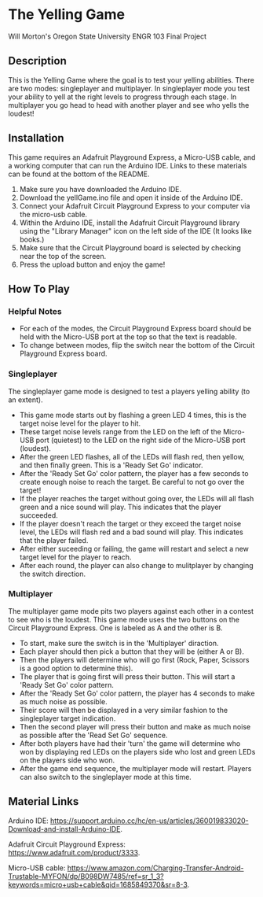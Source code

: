 # The Yelling Game
Will Morton's Oregon State University ENGR 103 Final Project

## Description

This is the Yelling Game where the goal is to test your yelling abilities. There are two modes: singleplayer and multiplayer. In singleplayer mode you test your ability to yell at the right levels to progress through each stage. In multiplayer you go head to head with another player and see who yells the loudest!

## Installation

This game requires an Adafruit Playground Express, a Micro-USB cable, and a working computer that can run the Arduino IDE. Links to these materials can be found at the bottom of the README. 

1. Make sure you have downloaded the Arduino IDE. 
2. Download the yellGame.ino file and open it inside of the Arduino IDE. 
3. Connect your Adafruit Circuit Playground Express to your computer via the micro-usb cable.
4. Within the Arduino IDE, install the Adafruit Circuit Playground library using the "Library Manager" icon on the left side of the IDE (It looks like books.)
5. Make sure that the Circuit Playground board is selected by checking near the top of the screen. 
6. Press the upload button and enjoy the game!

## How To Play

### Helpful Notes

- For each of the modes, the Circuit Playground Express board should be held with the Micro-USB port at the top so that the text is readable.
- To change between modes, flip the switch near the bottom of the Circuit Playground Express board. 

### Singleplayer

The singleplayer game mode is designed to test a players yelling ability (to an extent). 
- This game mode starts out by flashing a green LED 4 times, this is the target noise level for the player to hit. 
- These target noise levels range from the LED on the left of the Micro-USB port (quietest) to the LED on the right side of the Micro-USB port (loudest). 
- After the green LED flashes, all of the LEDs will flash red, then yellow, and then finally green. This is a 'Ready Set Go' indicator. 
- After the 'Ready Set Go' color pattern, the player has a few seconds to create enough noise to reach the target. Be careful to not go over the target!
- If the player reaches the target without going over, the LEDs will all flash green and a nice sound will play. This indicates that the player succeeded. 
- If the player doesn't reach the target or they exceed the target noise level, the LEDs will flash red and a bad sound will play. This indicates that the player failed. 
- After either suceeding or failing, the game will restart and select a new target level for the player to reach.
- After each round, the player can also change to mulitplayer by changing the switch direction. 

### Multiplayer

The multiplayer game mode pits two players against each other in a contest to see who is the loudest.
This game mode uses the two buttons on the Circuit Playground Express. One is labeled as A and the other is B.
- To start, make sure the switch is in the 'Multiplayer' diraction. 
- Each player should then pick a button that they will be (either A or B). 
- Then the players will determine who will go first (Rock, Paper, Scissors is a good option to determine this). 
- The player that is going first will press their button. This will start a 'Ready Set Go' color pattern. 
- After the 'Ready Set Go' color pattern, the player has 4 seconds to make as much noise as possible. 
- Their score will then be displayed in a very similar fashion to the singleplayer target indication. 
- Then the second player will press their button and make as much noise as possible after the 'Read Set Go' sequence. 
- After both players have had their 'turn' the game will determine who won by displaying red LEDs on the players side who lost and green LEDs on the players side who won. 
- After the game end sequence, the multiplayer mode will restart. Players can also switch to the singleplayer mode at this time.

## Material Links

Arduino IDE: https://support.arduino.cc/hc/en-us/articles/360019833020-Download-and-install-Arduino-IDE.

Adafruit Circuit Playground Express: https://www.adafruit.com/product/3333.

Micro-USB cable: https://www.amazon.com/Charging-Transfer-Android-Trustable-MYFON/dp/B098DW7485/ref=sr_1_3?keywords=micro+usb+cable&qid=1685849370&sr=8-3.
